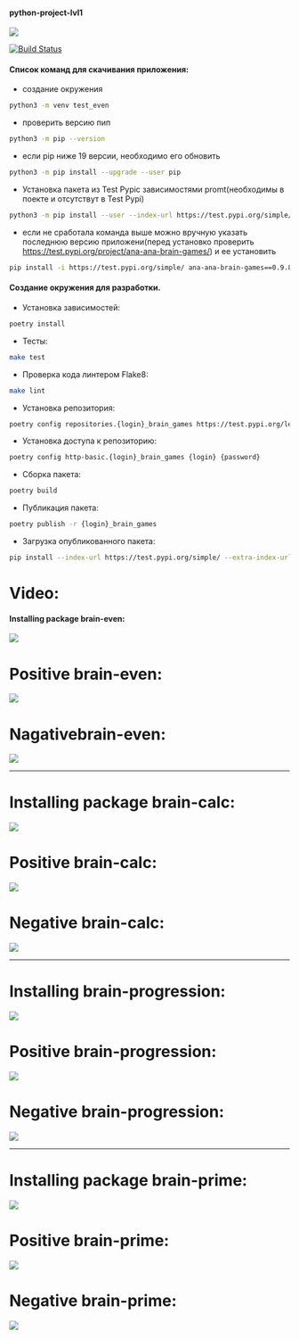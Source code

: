 #### python-project-lvl1

<a href="https://codeclimate.com/github/Ana-ana/python-project-lvl1/maintainability"><img src="https://api.codeclimate.com/v1/badges/a99a88d28ad37a79dbf6/maintainability" /></a>

[![Build Status](https://travis-ci.com/Ana-ana/python-project-lvl1.svg?branch=master)](https://travis-ci.com/Ana-ana/python-project-lvl1)


#### Список команд для скачивания приложения:
- создание окружения 
```bash
python3 -m venv test_even
```
- проверить версию пип 
```bash
python3 -m pip --version
```
- если pip ниже 19 версии, необходимо его обновить 
```bash
python3 -m pip install --upgrade --user pip
```
- Установка пакета из Test Pypiс зависимостями promt(необходимы в поекте и отсутствут в Test Pypi) 
 ```bash
 python3 -m pip install --user --index-url https://test.pypi.org/simple/ ana-ana-brain-games --extra-index-url https://pypi.org/simple/ prompt
 ```
* если не сработала команда выше можно вручную указать последнюю версию приложени(перед установко проверить https://test.pypi.org/project/ana-ana-brain-games/) и ее установить
```bash
pip install -i https://test.pypi.org/simple/ ana-ana-brain-games==0.9.8 
```



#### Создание окружения для разработки.
- Установка зависимостей: 
```bash
poetry install
```
- Тесты:
```bash
make test
```
- Проверка кода линтером Flake8:
```bash
make lint
```
- Установка репозитория:
```bash
poetry config repositories.{login}_brain_games https://test.pypi.org/legacy/
```
- Установка доступа к репозиторию:
```bash
poetry config http-basic.{login}_brain_games {login} {password}
```
- Сборка пакета:
```bash
poetry build
```
- Публикация пакета:
```bash
poetry publish -r {login}_brain_games
```
- Загрузка опубликованного пакета:
```bash
pip install --index-url https://test.pypi.org/simple/ --extra-index-url https://pypi.org/simple {login}_brain_games
```



# Video:
#### Installing package brain-even:

<a href="https://asciinema.org/a/5nmYyPPhCjAl9E6DreSiC9KrD" target="_blank"><img src="https://asciinema.org/a/5nmYyPPhCjAl9E6DreSiC9KrD.svg" /></a>

# Positive brain-even:

<a href="https://asciinema.org/a/D3nmkITRWjYiOXZpckGjTtKl1" target="_blank"><img src="https://asciinema.org/a/D3nmkITRWjYiOXZpckGjTtKl1.svg" /></a>

# Nagativebrain-even:

<a href="https://asciinema.org/a/6M11FGpm2NasUnmuf51inDQaS" target="_blank"><img src="https://asciinema.org/a/6M11FGpm2NasUnmuf51inDQaS.svg" /></a>
_______________________________________________________________


# Installing package brain-calc:

<a href="https://asciinema.org/a/zpyz5WeydosC7XiZ9RCLczykx" target="_blank"><img src="https://asciinema.org/a/zpyz5WeydosC7XiZ9RCLczykx.svg" /></a>

# Positive brain-calc:

<a href="https://asciinema.org/a/KIIX0KANuTEYD8EIKkv0t5dm8" target="_blank"><img src="https://asciinema.org/a/KIIX0KANuTEYD8EIKkv0t5dm8.svg" /></a>

# Negative brain-calc:

<a href="https://asciinema.org/a/DnPAigPySgrWIr8KCSaRfVuzh" target="_blank"><img src="https://asciinema.org/a/DnPAigPySgrWIr8KCSaRfVuzh.svg" /></a>
________________________________________________________________

# Installing brain-progression:

<a href="https://asciinema.org/a/7x2KlZbTlNObbTLGIf3iR3Iuj" target="_blank"><img src="https://asciinema.org/a/7x2KlZbTlNObbTLGIf3iR3Iuj.svg" /></a>

# Positive brain-progression:

<a href="https://asciinema.org/a/VGGEPPY7IOO2Q5y1O3DaGA36h" target="_blank"><img src="https://asciinema.org/a/VGGEPPY7IOO2Q5y1O3DaGA36h.svg" /></a>

# Negative brain-progression:

<a href="https://asciinema.org/a/Y7OVr4BPlfJLB3MdfNFGxuCQ6" target="_blank"><img src="https://asciinema.org/a/Y7OVr4BPlfJLB3MdfNFGxuCQ6.svg" /></a>

_________________________________________________________________

# Installing package brain-prime:

<a href="https://asciinema.org/a/qBshyNABh47BEouhwwGUbm99q" target="_blank"><img src="https://asciinema.org/a/qBshyNABh47BEouhwwGUbm99q.svg" /></a>

# Positive brain-prime:

<a href="https://asciinema.org/a/ItTBp6HdCs1r4PCfzPxqnTomI" target="_blank"><img src="https://asciinema.org/a/ItTBp6HdCs1r4PCfzPxqnTomI.svg" /></a>

# Negative brain-prime:

<a href="https://asciinema.org/a/MgWtv0vx9mZ0Lod84sKa52VDy" target="_blank"><img src="https://asciinema.org/a/MgWtv0vx9mZ0Lod84sKa52VDy.svg" /></a>
